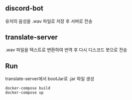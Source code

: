 #

## discord-bot

유저의 음성을 .wav 파일로 저장 후 서버로 전송

## translate-server

.wav 파일을 텍스트로 변환하여 번역 후 다시 디스코드 봇으로 전송

## Run

translate-server에서 bootJar로 .jar 파일 생성
```
docker-compose build
docker-compose up
```


